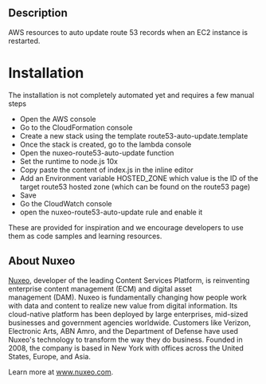 ## Description

AWS resources to auto update route 53 records when an EC2 instance is restarted.

# Installation
The installation is not completely automated yet and requires a few manual steps

- Open the AWS console
- Go to the CloudFormation console
- Create a new stack using the template route53-auto-update.template
- Once the stack is created, go to the lambda console
- Open the nuxeo-route53-auto-update function
- Set the runtime to node.js 10x
- Copy paste the content of index.js in the inline editor
- Add an Environment variable HOSTED_ZONE which value is the ID of the target route53 hosted zone (which can be found on the route53 page)
- Save
- Go the CloudWatch console
- open the nuxeo-route53-auto-update rule and enable it

These are provided for inspiration and we encourage developers to use them as code samples and learning resources.

## About Nuxeo
[Nuxeo](www.nuxeo.com), developer of the leading Content Services Platform, is reinventing enterprise content management (ECM) and digital asset management (DAM). Nuxeo is fundamentally changing how people work with data and content to realize new value from digital information. Its cloud-native platform has been deployed by large enterprises, mid-sized businesses and government agencies worldwide. Customers like Verizon, Electronic Arts, ABN Amro, and the Department of Defense have used Nuxeo's technology to transform the way they do business. Founded in 2008, the company is based in New York with offices across the United States, Europe, and Asia.

Learn more at www.nuxeo.com.
